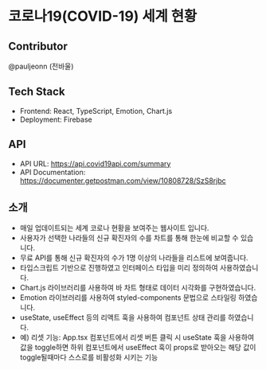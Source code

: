 # 코로나19(COVID-19) 세계 현황

## Contributor

@pauljeonn (전바울)

## Tech Stack

- Frontend: React, TypeScript, Emotion, Chart.js
- Deployment: Firebase

## API

- API URL: https://api.covid19api.com/summary
- API Documentation: https://documenter.getpostman.com/view/10808728/SzS8rjbc

## 소개

- 매일 업데이트되는 세계 코로나 현황을 보여주는 웹사이트 입니다.
- 사용자가 선택한 나라들의 신규 확진자의 수를 차트를 통해 한눈에 비교할 수 있습니다.
- 무료 API를 통해 신규 확진자의 수가 1명 이상의 나라들을 리스트에 보여줍니다.
- 타입스크립트 기반으로 진행하였고 인터페이스 타입을 미리 정의하여 사용하였습니다.
- Chart.js 라이브러리를 사용하여 바 차트 형태로 데이터 시각화를 구현하였습니다.
- Emotion 라이브러리를 사용하여 styled-components 문법으로 스타일링 하였습니다.
- useState, useEffect 등의 리액트 훅을 사용하여 컴포넌트 상태 관리를 하였습니다.
- 예) 리셋 기능: App.tsx 컴포넌트에서 리셋 버튼 클릭 시 useState 훅을 사용하여 값을 toggle하면 하위 컴포넌트에서 useEffect 훅이 props로 받아오는 해당 값이 toggle될때마다 스스로를 비활성화 시키는 기능
